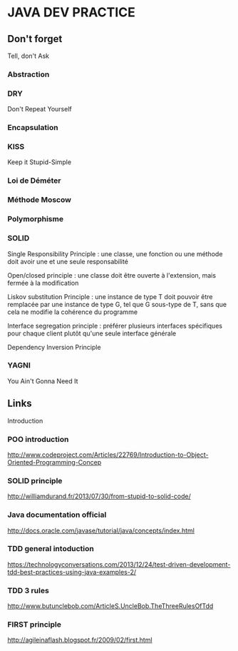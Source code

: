 # JAVA DEV PRACTICE


## Don't forget

Tell, don't Ask

### Abstraction

### DRY
Don't Repeat Yourself

### Encapsulation

### KISS
Keep it Stupid-Simple

### Loi de Déméter

### Méthode Moscow

### Polymorphisme

### SOLID
Single Responsibility Principle : une classe, une fonction ou une méthode doit avoir une et une seule responsabilité

Open/closed principle : une classe doit être ouverte à l'extension, mais fermée à la modification

Liskov substitution Principle : une instance de type T doit pouvoir être remplacée par une instance de type G, tel que G sous-type de T, sans que cela ne modifie la cohérence du programme

Interface segregation principle : préférer plusieurs interfaces spécifiques pour chaque client plutôt qu'une seule interface générale

Dependency Inversion Principle

### YAGNI
You Ain't Gonna Need It


## Links

Introduction
### POO introduction
http://www.codeproject.com/Articles/22769/Introduction-to-Object-Oriented-Programming-Concep

### SOLID principle
http://williamdurand.fr/2013/07/30/from-stupid-to-solid-code/

### Java documentation official
http://docs.oracle.com/javase/tutorial/java/concepts/index.html

### TDD general intoduction
https://technologyconversations.com/2013/12/24/test-driven-development-tdd-best-practices-using-java-examples-2/

### TDD 3 rules 
http://www.butunclebob.com/ArticleS.UncleBob.TheThreeRulesOfTdd

### FIRST principle 
http://agileinaflash.blogspot.fr/2009/02/first.html

